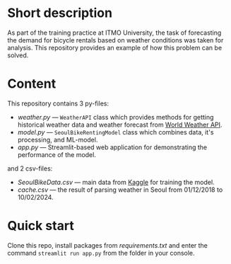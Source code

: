 # Short description
As part of the training practice at ITMO University, the task of forecasting the demand for bicycle rentals based on weather conditions was taken for analysis. This repository provides an example of how this problem can be solved.

# Content
This repository contains 3 py-files:
* _weather.py_ — `WeatherAPI` class which provides methods for getting historical weather data and weather forecast from [World Weather API](https://www.worldweatheronline.com/).
* _model.py_ — `SeoulBikeRentingModel` class which combines data, it's processing, and ML-model.
* _app.py_ — Streamlit-based web application for demonstrating the performance of the model.

and 2 csv-files:
* _SeoulBikeData.csv_ — main data from [Kaggle](https://www.kaggle.com/datasets/saurabhshahane/seoul-bike-sharing-demand-prediction/) for training the model.
* _cache.csv_ — the result of parsing weather in Seoul from 01/12/2018 to 10/02/2024.

# Quick start
Clone this repo, install packages from _requirements.txt_ and enter the command `streamlit run app.py` from the folder in your console.
